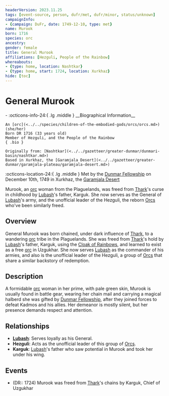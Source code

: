 ```yaml
---
headerVersion: 2023.11.25
tags: [event-source, person, dufr/met, dufr/minor, status/unknown]
campaignInfo:
- {campaign: DuFr, date: 1749-12-10, type: met}
name: Murook
born: 1716
species: orc
ancestry:
gender: female
title: General Murook
affiliations: [Hezguli, People of the Rainbow]
whereabouts:
- {type: home, location: Nashtkar}
- {type: home, start: 1724, location: Xurkhaz}
hide: [toc]
---
```


# General Murook
<div class="grid cards ext-narrow-margin ext-one-column" markdown>
- :octicons-info-24:{ .lg .middle } __Biographical Information__

    An [orc](<../../species/children-of-the-embodied-gods/orcs/orcs.md>) (she/her)  
    Born DR 1716 (33 years old)  
    Member of Hezguli, and the People of the Rainbow  
    { .bio }

    Originally from: [Nashtkar](<../../gazetteer/greater-dunmar/dunmari-basin/nashtkar.md>)
    Based in Xurkhaz, the [Garamjala Desert](<../../gazetteer/greater-dunmar/garamjala-plateau/garamjala-desert.md>)
</div>



:octicons-location-24:{ .lg .middle } Met by the [Dunmar Fellowship](<../pcs/dunmar-fellowship/dunmar-fellowship.md>) on December 10th, 1749 in Xurkhaz, the [Garamjala Desert](<../../gazetteer/greater-dunmar/garamjala-plateau/garamjala-desert.md>)  


Murook, an [orc](<../../species/children-of-the-embodied-gods/orcs/orcs.md>) woman from the Plaguelands, was freed from [Thark](<../../cosmology/gods/embodied-gods/thark.md>)'s curse in childhood by [Lubash](<./lubash.md>)'s father, Karguk. She now serves as the General of [Lubash](<./lubash.md>)'s army, and the unofficial leader of the Hezguli, the reborn [Orcs](<../../species/children-of-the-embodied-gods/orcs/orcs.md>) who've been similarly freed.
## Overview

General Murook was born chained, under dark influence of [Thark](<../../cosmology/gods/embodied-gods/thark.md>), to a wandering [orc](<../../species/children-of-the-embodied-gods/orcs/orcs.md>) tribe in the Plaguelands. She was freed from [Thark](<../../cosmology/gods/embodied-gods/thark.md>)'s hold by [Lubash](<./lubash.md>)'s father, Karguk, using the [Cloak of Rainbows](<../../things/artifacts-of-power/cloak-of-rainbows.md>), and learned to exist as a free [orc](<../../species/children-of-the-embodied-gods/orcs/orcs.md>) in Uzgukhar. She now serves [Lubash](<./lubash.md>) as the commander of his armies, and also is the unofficial leader of the Hezguli, a group of [Orcs](<../../species/children-of-the-embodied-gods/orcs/orcs.md>) that share a similar backstory of redemption.
## Description

A formidable [orc](<../../species/children-of-the-embodied-gods/orcs/orcs.md>) woman in her prime, with pale green skin, Murook is usually found in battle gear, wearing her chain mail and carrying a magical halberd she was gifted by [Dunmar Fellowship](<../pcs/dunmar-fellowship/dunmar-fellowship.md>), after they joined forces to defeat Kadmos and his allies. Her demeanor is mostly silent, but her presence demands respect and attention.
## Relationships

- **[Lubash](<./lubash.md>)**: Serves loyally as his General.
- **Hezguli**: Acts as the unofficial leader of this group of [Orcs](<../../species/children-of-the-embodied-gods/orcs/orcs.md>).
- **Karguk**: [Lubash](<./lubash.md>)'s father who saw potential in Murook and took her under his wing.
## Events

- (DR:: 1724) Murook was freed from [Thark](<../../cosmology/gods/embodied-gods/thark.md>)'s chains by Karguk, Chief of Uzgukhar

